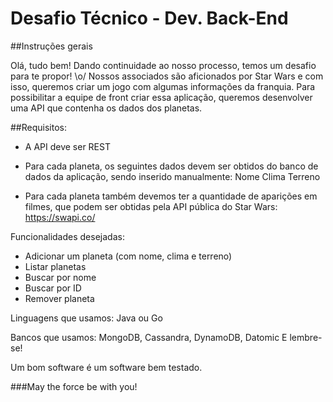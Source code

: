 # Desafio Técnico - Dev. Back-End

##Instruções gerais

Olá, tudo bem! Dando continuidade ao nosso processo, temos um desafio para te propor! \o/ Nossos associados são aficionados por Star Wars e com isso, queremos criar um jogo com algumas informações da franquia. Para possibilitar a equipe de front criar essa aplicação, queremos desenvolver uma API que contenha os dados dos planetas. 

##Requisitos: 

- A API deve ser REST 
- Para cada planeta, os seguintes dados devem ser obtidos do banco de dados da aplicação, 
sendo inserido manualmente: 
Nome Clima Terreno 

- Para cada planeta também devemos ter a quantidade de aparições em filmes, que podem ser obtidas pela API pública do Star Wars: https://swapi.co/ 

Funcionalidades desejadas: 
- Adicionar um planeta (com nome, clima e terreno) 
- Listar planetas 
- Buscar por nome 
- Buscar por ID 
- Remover planeta 

Linguagens que usamos: Java ou Go 

Bancos que usamos: MongoDB, Cassandra, DynamoDB, Datomic E lembre-se! 

Um bom software é um software bem testado. 

###May the force be with you!
